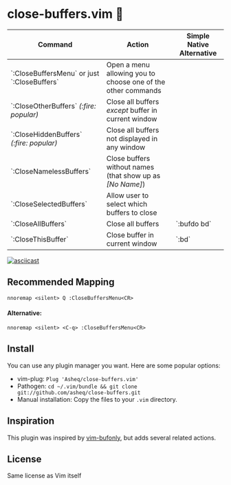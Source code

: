# close-buffers.vim 📖

<table>
    <thead>
        <th>Command</th>
        <th>Action</th>
        <th>Simple Native Alternative</th>
    </thead>
    <tbody>
        <tr>
            <td>`:CloseBuffersMenu` or just `:CloseBuffers`</td>
            <td>Open a menu allowing you to choose one of the other commands</td>
            <td></td>
        </tr>
        <tr>
            <td>`:CloseOtherBuffers` <i>(:fire: <i>popular)</i></td>
            <td>Close all buffers <i>except</i> buffer in current window</td>
            <td></td>
        </tr>
        <tr>
            <td>`:CloseHiddenBuffers` <i>(:fire: popular)</i></td>
            <td>Close all buffers not displayed in any window</td>
            <td></td>
        </tr>
        <tr>
            <td>`:CloseNamelessBuffers`</td>
            <td>Close buffers without names (that show up as <i>[No Name]</i>)</td>
            <td></td>
        </tr>
        <tr>
            <td>`:CloseSelectedBuffers`</td>
            <td>Allow user to select which buffers to close</td>
            <td></td>
        </tr>
        <tr>
            <td>`:CloseAllBuffers`</td>
            <td>Close all buffers</td>
            <td>`:bufdo bd`</td>
        </tr>
        <tr>
            <td>`:CloseThisBuffer`</td>
            <td>Close buffer in current window</td>
            <td>`:bd`</td>
        </tr>
    </tbody>
</table>

[![asciicast](https://asciinema.org/a/Q4nw2vqtuXE5X23vUtPw1PsFO.png)](https://asciinema.org/a/Q4nw2vqtuXE5X23vUtPw1PsFO)

## Recommended Mapping

    nnoremap <silent> Q :CloseBuffersMenu<CR>

#### Alternative:

    nnoremap <silent> <C-q> :CloseBuffersMenu<CR>
## Install
You can use any plugin manager you want. Here are some popular options:

- vim-plug: `Plug 'Asheq/close-buffers.vim'`
- Pathogen: `cd ~/.vim/bundle && git clone git://github.com/asheq/close-buffers.git`
- Manual installation: Copy the files to your `.vim` directory.

## Inspiration
This plugin was inspired by [vim-bufonly](https://github.com/schickling/vim-bufonly), but adds
several related actions.

## License
Same license as Vim itself
